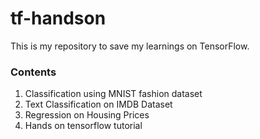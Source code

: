 # tf-handson
This is my repository to save my learnings on TensorFlow.

### Contents
1. Classification using MNIST fashion dataset
2. Text Classification on IMDB Dataset
3. Regression on Housing Prices
4. Hands on tensorflow tutorial
